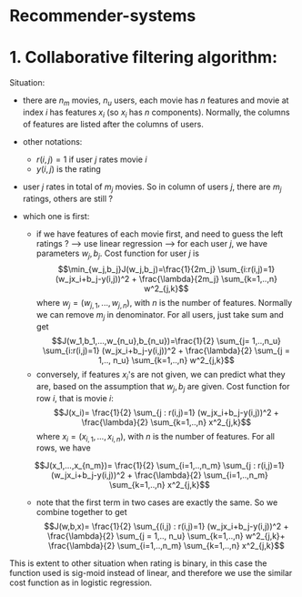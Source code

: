 # Recommender-systems

# 1. Collaborative filtering algorithm:
Situation:
- there are $n_m$ movies, $n_u$ users, each movie has $n$ features and movie at index $i$ has features $x_i$ (so $x_i$ has $n$ components). 
Normally, the columns of features are listed after the columns of users.
- other notations:
  - $r(i,j) = 1$  if user $j$ rates movie $i$
  - $y(i,j)$ is the rating
- user $j$ rates in total of $m_j$ movies. So in column of users $j$, there are $m_j$ ratings, others are still $?$
- which one is first:
  - if we have features of each movie first, and need to guess the left ratings $?$ --> use linear regression --> for each user $j$, we have parameters $w_j, b_j$.
  Cost function for user $j$ is
  $$\min_{w_j,b_j}J(w_j,b_j)=\frac{1}{2m_j} \sum_{i:r(i,j)=1} (w_jx_i+b_j-y(i,j))^2 + \frac{\lambda}{2m_j} \sum_{k=1,..,n} w^2_{j,k}$$
  where $w_j =(w_{j,1},...,w_{j,n})$, with $n$ is the number of features. Normally we can remove $m_j$ in denominator. 
  For all users, just take sum and get 
  $$J(w_1,b_1,...,w_{n_u},b_{n_u})=\frac{1}{2} \sum_{j= 1,..,n_u} \sum_{i:r(i,j)=1} (w_jx_i+b_j-y(i,j))^2 + \frac{\lambda}{2} \sum_{j = 1,.., n_u} \sum_{k=1,..,n} w^2_{j,k}$$
  - conversely, if features $x_i$'s are not given, we can predict what they are, based on the assumption that $w_j,b_j$ are given.
  Cost function for row $i$, that is movie $i$:
  $$J(x_i)= \frac{1}{2} \sum_{j : r(i,j)=1} (w_jx_i+b_j-y(i,j))^2 + \frac{\lambda}{2} \sum_{k=1,..,n} x^2_{j,k}$$
   where $x_i =(x_{i,1},...,x_{i,n})$, with $n$ is the number of features. For all rows, we have
   
  $$J(x_1,...,x_{n_m})= \frac{1}{2} \sum_{i=1,..,n_m} \sum_{j : r(i,j)=1} (w_jx_i+b_j-y(i,j))^2 + \frac{\lambda}{2} \sum_{i=1,..,n_m} \sum_{k=1,..,n} x^2_{j,k}$$
  
  - note that the first term in two cases are exactly the same. So we combine together to get
  $$J(w,b,x)= \frac{1}{2} \sum_{(i,j) : r(i,j)=1} (w_jx_i+b_j-y(i,j))^2 + \frac{\lambda}{2} \sum_{j = 1,.., n_u} \sum_{k=1,..,n} w^2_{j,k}+ \frac{\lambda}{2} \sum_{i=1,..,n_m} \sum_{k=1,..,n} x^2_{j,k}$$
  
 
This is extent to other situation when rating is binary, in this case the function used is sig-moid instead of linear,
and therefore we use the similar cost function as in logistic regression.
